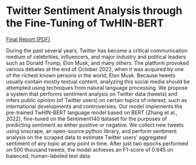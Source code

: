 # Twitter Sentiment Analysis through the Fine-Tuning of TwHIN-BERT

[Final Report (PDF)](<Twitter Sentiment Analysis_ Fine-Tuning TwHIN-BERT.pdf>)

During the past several years, Twitter has become a critical communication medium of celebrities, influencers, and major industry and political leaders such as Donald Trump, Elon Musk, and many others. The platform provoked various debates at the end of October 2022, when it was acquired by one of the richest known persons in the world, Elon Musk. Because tweets usually contain mostly textual content, analyzing this social media should be attempted using techniques from natural language processing. We propose a system that performs sentiment analysis on Twitter data (tweets) and infers public opinion (of Twitter users) on certain topics of interest, such as international developments and controversies. Our model implements the pre-trained TwHIN-BERT language model based on BERT (Zhang et al., 2022), fine-tuned on the Sentiment140 dataset for the purposes of predicting sentiment as either positive or negative. We collect new tweets using snscrape, an open-source python library, and perform sentiment analysis on the scraped data to estimate  Twitter users’ aggregated sentiment of any topic at any point in time. After just two epochs performed on 500 thousand tweets, the model achieves an F1-score of 0.845 on balanced, human-labeled test data.
